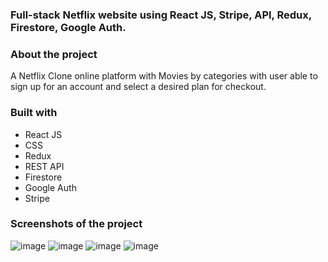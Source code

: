 ### Full-stack Netflix website using React JS, Stripe, API, Redux, Firestore, Google Auth.


### About the project
A Netflix Clone online platform with Movies by categories with user able to sign up for an account and select a desired plan for checkout.


### Built with 
- React JS
- CSS 
- Redux 
- REST API
- Firestore
- Google Auth
- Stripe


### Screenshots of the project
![image](https://github.com/alexrodeveloper/Netflix-clone/assets/121688621/c5e68dce-1908-4fd0-9793-c5b74031283c)
![image](https://github.com/alexrodeveloper/Netflix-clone/assets/121688621/4a0a4fb7-a8b8-4928-8fbb-7e4644ab11f2)
![image](https://github.com/alexrodeveloper/Netflix-clone/assets/121688621/60ef8fdd-6969-402f-9da1-3d4682c00e64)
![image](https://github.com/alexrodeveloper/Netflix-clone/assets/121688621/827a00af-ccdc-45b3-ae36-552a75dcac69)

